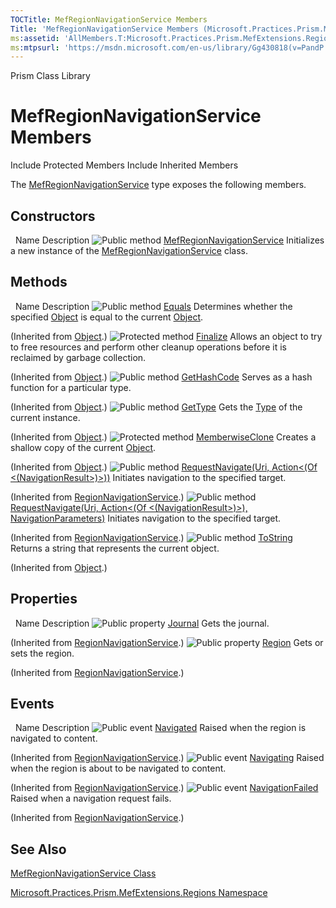 ```yaml
---
TOCTitle: MefRegionNavigationService Members
Title: 'MefRegionNavigationService Members (Microsoft.Practices.Prism.MefExtensions.Regions)'
ms:assetid: 'AllMembers.T:Microsoft.Practices.Prism.MefExtensions.Regions.MefRegionNavigationService'
ms:mtpsurl: 'https://msdn.microsoft.com/en-us/library/Gg430818(v=PandP.50)'
---
```


Prism Class Library

MefRegionNavigationService Members
==================================

Include Protected Members
Include Inherited Members

The [MefRegionNavigationService](https://msdn.microsoft.com/t:microsoft.practices.prism.mefextensions.regions.mefregionnavigationservice) type exposes the following members.

Constructors
------------

<span id="constructorTableToggle"></span>
 
Name
Description
![](https://msdn.microsoft.com/en-us/Gg430818.pubmethod(en-us,PandP.50).gif "Public method")
[MefRegionNavigationService](https://msdn.microsoft.com/m:microsoft.practices.prism.mefextensions.regions.mefregionnavigationservice.)
Initializes a new instance of the [MefRegionNavigationService](https://msdn.microsoft.com/t:microsoft.practices.prism.mefextensions.regions.mefregionnavigationservice) class.

Methods
-------

<span id="methodTableToggle"></span>
 
Name
Description
![](https://msdn.microsoft.com/en-us/Gg430818.pubmethod(en-us,PandP.50).gif "Public method")
[Equals](http://msdn2.microsoft.com/en-us/library/bsc2ak47)
Determines whether the specified [Object](http://msdn2.microsoft.com/en-us/library/e5kfa45b) is equal to the current [Object](http://msdn2.microsoft.com/en-us/library/e5kfa45b).

(Inherited from [Object](http://msdn2.microsoft.com/en-us/library/e5kfa45b).)
![](https://msdn.microsoft.com/en-us/Gg430818.protmethod(en-us,PandP.50).gif "Protected method")
[Finalize](http://msdn2.microsoft.com/en-us/library/4k87zsw7)
Allows an object to try to free resources and perform other cleanup operations before it is reclaimed by garbage collection.

(Inherited from [Object](http://msdn2.microsoft.com/en-us/library/e5kfa45b).)
![](https://msdn.microsoft.com/en-us/Gg430818.pubmethod(en-us,PandP.50).gif "Public method")
[GetHashCode](http://msdn2.microsoft.com/en-us/library/zdee4b3y)
Serves as a hash function for a particular type.

(Inherited from [Object](http://msdn2.microsoft.com/en-us/library/e5kfa45b).)
![](https://msdn.microsoft.com/en-us/Gg430818.pubmethod(en-us,PandP.50).gif "Public method")
[GetType](http://msdn2.microsoft.com/en-us/library/dfwy45w9)
Gets the [Type](http://msdn2.microsoft.com/en-us/library/42892f65) of the current instance.

(Inherited from [Object](http://msdn2.microsoft.com/en-us/library/e5kfa45b).)
![](https://msdn.microsoft.com/en-us/Gg430818.protmethod(en-us,PandP.50).gif "Protected method")
[MemberwiseClone](http://msdn2.microsoft.com/en-us/library/57ctke0a)
Creates a shallow copy of the current [Object](http://msdn2.microsoft.com/en-us/library/e5kfa45b).

(Inherited from [Object](http://msdn2.microsoft.com/en-us/library/e5kfa45b).)
![](https://msdn.microsoft.com/en-us/Gg430818.pubmethod(en-us,PandP.50).gif "Public method")
[RequestNavigate(Uri, Action&lt;(Of &lt;(NavigationResult&gt;)&gt;))](https://msdn.microsoft.com/m:microsoft.practices.prism.regions.regionnavigationservice.requestnavigate(system.uri%2csystem.action%7bmicrosoft.practices.prism.regions.navigationresult%7d))
Initiates navigation to the specified target.

(Inherited from [RegionNavigationService](https://msdn.microsoft.com/t:microsoft.practices.prism.regions.regionnavigationservice).)
![](https://msdn.microsoft.com/en-us/Gg430818.pubmethod(en-us,PandP.50).gif "Public method")
[RequestNavigate(Uri, Action&lt;(Of &lt;(NavigationResult&gt;)&gt;), NavigationParameters)](https://msdn.microsoft.com/m:microsoft.practices.prism.regions.regionnavigationservice.requestnavigate(system.uri%2csystem.action%7bmicrosoft.practices.prism.regions.navigationresult%7d%2cmicrosoft.practices.prism.regions.navigationparameters))
Initiates navigation to the specified target.

(Inherited from [RegionNavigationService](https://msdn.microsoft.com/t:microsoft.practices.prism.regions.regionnavigationservice).)
![](https://msdn.microsoft.com/en-us/Gg430818.pubmethod(en-us,PandP.50).gif "Public method")
[ToString](http://msdn2.microsoft.com/en-us/library/7bxwbwt2)
Returns a string that represents the current object.

(Inherited from [Object](http://msdn2.microsoft.com/en-us/library/e5kfa45b).)

Properties
----------

<span id="propertyTableToggle"></span>
 
Name
Description
![](https://msdn.microsoft.com/en-us/Gg430818.pubproperty(en-us,PandP.50).gif "Public property")
[Journal](https://msdn.microsoft.com/p:microsoft.practices.prism.regions.regionnavigationservice.journal)
Gets the journal.

(Inherited from [RegionNavigationService](https://msdn.microsoft.com/t:microsoft.practices.prism.regions.regionnavigationservice).)
![](https://msdn.microsoft.com/en-us/Gg430818.pubproperty(en-us,PandP.50).gif "Public property")
[Region](https://msdn.microsoft.com/p:microsoft.practices.prism.regions.regionnavigationservice.region)
Gets or sets the region.

(Inherited from [RegionNavigationService](https://msdn.microsoft.com/t:microsoft.practices.prism.regions.regionnavigationservice).)

Events
------

<span id="eventTableToggle"></span>
 
Name
Description
![](https://msdn.microsoft.com/en-us/Gg430818.pubevent(en-us,PandP.50).gif "Public event")
[Navigated](https://msdn.microsoft.com/e:microsoft.practices.prism.regions.regionnavigationservice.navigated)
Raised when the region is navigated to content.

(Inherited from [RegionNavigationService](https://msdn.microsoft.com/t:microsoft.practices.prism.regions.regionnavigationservice).)
![](https://msdn.microsoft.com/en-us/Gg430818.pubevent(en-us,PandP.50).gif "Public event")
[Navigating](https://msdn.microsoft.com/e:microsoft.practices.prism.regions.regionnavigationservice.navigating)
Raised when the region is about to be navigated to content.

(Inherited from [RegionNavigationService](https://msdn.microsoft.com/t:microsoft.practices.prism.regions.regionnavigationservice).)
![](https://msdn.microsoft.com/en-us/Gg430818.pubevent(en-us,PandP.50).gif "Public event")
[NavigationFailed](https://msdn.microsoft.com/e:microsoft.practices.prism.regions.regionnavigationservice.navigationfailed)
Raised when a navigation request fails.

(Inherited from [RegionNavigationService](https://msdn.microsoft.com/t:microsoft.practices.prism.regions.regionnavigationservice).)

See Also
--------

<span id="seeAlsoToggle"></span>
[MefRegionNavigationService Class](https://msdn.microsoft.com/t:microsoft.practices.prism.mefextensions.regions.mefregionnavigationservice)

[Microsoft.Practices.Prism.MefExtensions.Regions Namespace](https://msdn.microsoft.com/n:microsoft.practices.prism.mefextensions.regions)
